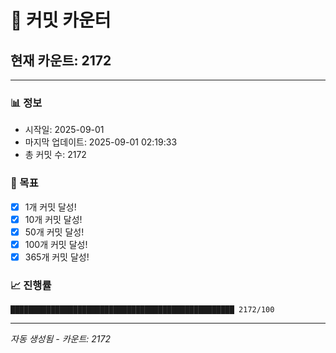 # 🔢 커밋 카운터

## 현재 카운트: 2172

---

### 📊 정보
- 시작일: 2025-09-01
- 마지막 업데이트: 2025-09-01 02:19:33
- 총 커밋 수: 2172

### 🎯 목표
- [x] 1개 커밋 달성!
- [x] 10개 커밋 달성!
- [x] 50개 커밋 달성!
- [x] 100개 커밋 달성!
- [x] 365개 커밋 달성!

### 📈 진행률
```
██████████████████████████████████████████████████ 2172/100
```

---
*자동 생성됨 - 카운트: 2172*
